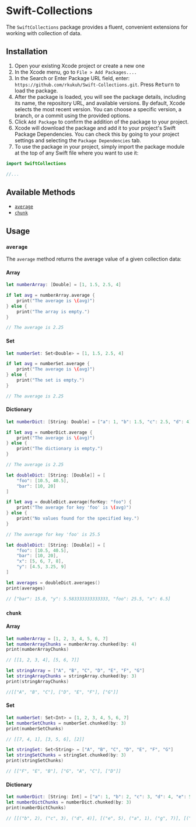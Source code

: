 # Swift-Collections

The `SwiftCollections` package provides a fluent, convenient extensions for working with collection of data.

## Installation

1. Open your existing Xcode project or create a new one
2. In the Xcode menu, go to `File > Add Packages....`
3. In the Search or Enter Package URL field, enter: `https://github.com/rkukuh/Swift-Collections.git`. Press <kbd>Return</kbd> to load the package.
4. After the package is loaded, you will see the package details, including its name, the repository URL, and available versions. By default, Xcode selects the most recent version. You can choose a specific version, a branch, or a commit using the provided options.
5. Click `Add Package` to confirm the addition of the package to your project.
6. Xcode will download the package and add it to your project's Swift Package Dependencies. You can check this by going to your project settings and selecting the `Package Dependencies` tab.
7. To use the package in your project, simply import the package module at the top of any Swift file where you want to use it:

```swift
import SwiftCollections

//...
```

## Available Methods

- [`average`](https://github.com/rkukuh/Swift-Collections/edit/main/README.md#average)
- [`chunk`](https://github.com/rkukuh/Swift-Collections/edit/main/README.md#chunk)

## Usage

### `average`

The `average` method returns the average value of a given collection data:

#### Array

```swift
let numberArray: [Double] = [1, 1.5, 2.5, 4]

if let avg = numberArray.average {
    print("The average is \(avg)")
} else {
    print("The array is empty.")
}

// The average is 2.25
```

#### Set

```swift
let numberSet: Set<Double> = [1, 1.5, 2.5, 4]

if let avg = numberSet.average {
    print("The average is \(avg)")
} else {
    print("The set is empty.")
}

// The average is 2.25
```

#### Dictionary

```swift
let numberDict: [String: Double] = ["a": 1, "b": 1.5, "c": 2.5, "d": 4]

if let avg = numberDict.average {
    print("The average is \(avg)")
} else {
    print("The dictionary is empty.")
}

// The average is 2.25
```

```swift
let doubleDict: [String: [Double]] = [
    "foo": [10.5, 40.5],
    "bar": [10, 20]
]

if let avg = doubleDict.average(forKey: "foo") {
    print("The average for key 'foo' is \(avg)")
} else {
    print("No values found for the specified key.")
}

// The average for key 'foo' is 25.5
```

```swift
let doubleDict: [String: [Double]] = [
    "foo": [10.5, 40.5],
    "bar": [10, 20],
    "x": [5, 6, 7, 8],
    "y": [4.5, 3.25, 9]
]

let averages = doubleDict.averages()
print(averages)

// ["bar": 15.0, "y": 5.583333333333333, "foo": 25.5, "x": 6.5]
```

### `chunk`

#### Array

```swift
let numberArray = [1, 2, 3, 4, 5, 6, 7]
let numberArrayChunks = numberArray.chunked(by: 4)
print(numberArrayChunks) 

// [[1, 2, 3, 4], [5, 6, 7]]
```

```swift
let stringArray = ["A", "B", "C", "D", "E", "F", "G"]
let stringArrayChunks = stringArray.chunked(by: 3)
print(stringArrayChunks) 

//[["A", "B", "C"], ["D", "E", "F"], ["G"]]
```

#### Set

```swift
let numberSet: Set<Int> = [1, 2, 3, 4, 5, 6, 7]
let numberSetChunks = numberSet.chunked(by: 3)
print(numberSetChunks)

// [[7, 4, 1], [3, 5, 6], [2]]
```

```swift
let stringSet: Set<String> = ["A", "B", "C", "D", "E", "F", "G"]
let stringSetChunks = stringSet.chunked(by: 3)
print(stringSetChunks)

// [["F", "E", "B"], ["G", "A", "C"], ["D"]]
```

#### Dictionary

```swift
let numberDict: [String: Int] = ["a": 1, "b": 2, "c": 3, "d": 4, "e": 5, "f": 6, "g": 7]
let numberDictChunks = numberDict.chunked(by: 3)
print(numberDictChunks)

// [[("b", 2), ("c", 3), ("d", 4)], [("e", 5), ("a", 1), ("g", 7)], [("f", 6)]]
```
